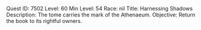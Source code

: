 Quest ID: 7502
Level: 60
Min Level: 54
Race: nil
Title: Harnessing Shadows
Description: The tome carries the mark of the Athenaeum.
Objective: Return the book to its rightful owners.
